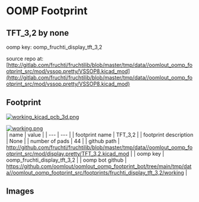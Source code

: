 # OOMP Footprint  
## TFT_3,2  by none  
  
oomp key: oomp_fruchti_display_tft_3,2  
  
source repo at: [http://gitlab.com/fruchti/fruchtilib/blob/master/tmp/data//oomlout_oomp_footprint_src/mod/vssop.pretty/VSSOP8.kicad_mod](http://gitlab.com/fruchti/fruchtilib/blob/master/tmp/data//oomlout_oomp_footprint_src/mod/vssop.pretty/VSSOP8.kicad_mod)  
## Footprint  
  
[![working_kicad_pcb_3d.png](working_kicad_pcb_3d_600.png)](working_kicad_pcb_3d.png)  
  
[![working.png](working_600.png)](working.png)  
| name | value | 
| --- | --- | 
| footprint name | TFT_3,2 | 
| footprint description | None | 
| number of pads | 44 | 
| github path | http://github.com/fruchti/fruchtilib/blob/master/tmp/data//oomlout_oomp_footprint_src/mod/display.pretty/TFT_3,2.kicad_mod | 
| oomp key | oomp_fruchti_display_tft_3,2 | 
| oomp bot github | https://github.com/oomlout/oomlout_oomp_footprint_bot/tree/main/tmp/data//oomlout_oomp_footprint_src/footprints/fruchti_display_tft_3,2/working | 
## Images  
